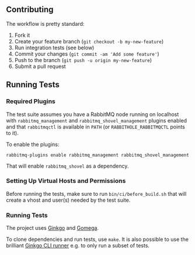 ## Contributing

The workflow is pretty standard:

1. Fork it
2. Create your feature branch (`git checkout -b my-new-feature`)
3. Run integration tests (see below)
4. Commit your changes (`git commit -am 'Add some feature'`)
5. Push to the branch (`git push -u origin my-new-feature`)
6. Submit a pull request

## Running Tests

### Required Plugins

The test suite assumes you have a RabbitMQ node running on localhost with `rabbitmq_management` and
`rabbitmq_shovel_management` plugins enabled and that
`rabbitmqctl` is available in `PATH` (or `RABBITHOLE_RABBITMQCTL` points to it).

To enable the plugins:

    rabbitmq-plugins enable rabbitmq_management rabbitmq_shovel_management

That will enable `rabbitmq_shovel` as a dependency.

### Setting Up Virtual Hosts and Permissions

Before running the tests, make sure to run `bin/ci/before_build.sh` that will create a vhost and user(s) needed
by the test suite.

### Running Tests

The project uses [Ginkgo](http://onsi.github.io/ginkgo/) and [Gomega](https://github.com/onsi/gomega).

To clone dependencies and run tests, use `make`. It is also possible
to use the brilliant [Ginkgo CLI runner](http://onsi.github.io/ginkgo/#the-ginkgo-cli) e.g.
to only run a subset of tests.
